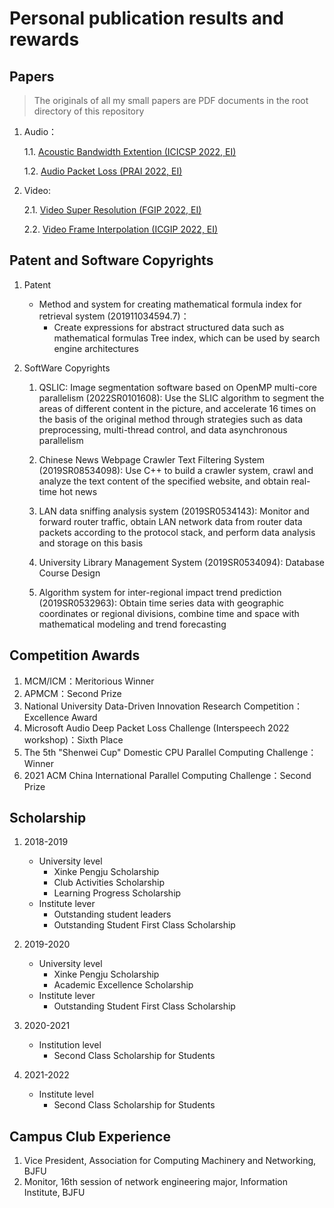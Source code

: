 # Personal publication results and rewards

## Papers

> The originals of all my small papers are PDF documents in the root directory of this repository

1. Audio：

	1.1. [Acoustic Bandwidth Extention (ICICSP 2022, EI)](https://github.com/JamieOw119/JamiePapers/blob/master/Acoustic%20Bandwidth%20Extension%20by%20Audio%20Deep%20Residual%20U-Net.pdf)
  
	1.2. [Audio Packet Loss (PRAI  2022, EI)](https://github.com/JamieOw119/JamiePapers/blob/master/Concealing%20Audio%20Packet%20Loss%20Using%20Frequency-consistent%20Generative%20Adversarial%20Networks.pdf)
  
2.  Video:

	2.1. [Video Super Resolution (FGIP 2022, EI)](https://github.com/JamieOw119/JamiePapers/blob/master/RVFIT%20Real-time%20Video%20Frame%20Interpolation%20Transformer.pdf)
  
	2.2. [Video Frame Interpolation (ICGIP 2022, EI)](https://github.com/JamieOw119/JamiePapers/blob/master/RVSRT%20Real-time%20Video%20Super%20Resolution%20Transformer.pdf)

## Patent and Software Copyrights

1. Patent

	- Method and system for creating mathematical formula index for retrieval system (201911034594.7)：
		- Create expressions for abstract structured data such as mathematical formulas Tree index, which can be used by search engine architectures

2. SoftWare  Copyrights

	1. QSLIC: Image segmentation software based on OpenMP multi-core parallelism (2022SR0101608):
		Use the SLIC algorithm to segment the areas of different content in the picture, and accelerate 16 times on the basis of the original method through strategies such as data preprocessing, multi-thread control, and data asynchronous parallelism

	2. Chinese News Webpage Crawler Text Filtering System (2019SR08534098):
		Use C++ to build a crawler system, crawl and analyze the text content of the specified website, and obtain real-time hot news

	3. LAN data sniffing analysis system (2019SR0534143):
		Monitor and forward router traffic, obtain LAN network data from router data packets according to the protocol stack, and perform data analysis and storage on this basis

	4. University Library Management System (2019SR0534094):
		Database Course Design

	5. Algorithm system for inter-regional impact trend prediction (2019SR0532963):
		Obtain time series data with geographic coordinates or regional divisions, combine time and space with mathematical modeling and trend forecasting

## Competition Awards

1. MCM/ICM：Meritorious Winner
2. APMCM：Second Prize
3. National University Data-Driven Innovation Research Competition：Excellence Award
4. Microsoft Audio Deep Packet Loss Challenge (Interspeech 2022 workshop)：Sixth Place
5. The 5th "Shenwei Cup" Domestic CPU Parallel Computing Challenge：Winner
6. 2021 ACM China International Parallel Computing Challenge：Second Prize

## Scholarship

1. 2018-2019
	- University level
		- Xinke Pengju Scholarship
		- Club Activities Scholarship
		- Learning Progress Scholarship
	- Institute lever
		- Outstanding student leaders
		- Outstanding Student First Class Scholarship

2. 2019-2020
	- University level
		- Xinke Pengju Scholarship
		- Academic Excellence Scholarship
	- Institute lever
		- Outstanding Student First Class Scholarship

3. 2020-2021
	- Institution level
		- Second Class Scholarship for Students

4. 2021-2022
	- Institute level
		- Second Class Scholarship for Students

## Campus Club Experience
1. Vice President, Association for Computing Machinery and Networking, BJFU
2. Monitor, 16th session of network engineering major, Information Institute,  BJFU
